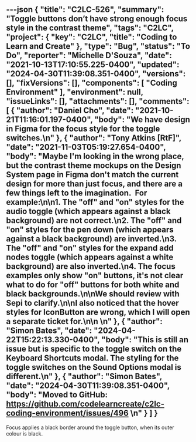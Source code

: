 ---json
{
  "title": "C2LC-526",
  "summary": "Toggle buttons don’t have strong enough focus style in the contrast theme",
  "tags": "C2LC",
  "project": {
    "key": "C2LC",
    "title": "Coding to Learn and Create"
  },
  "type": "Bug",
  "status": "To Do",
  "reporter": "Michelle D'Souza",
  "date": "2021-10-13T17:10:55.225-0400",
  "updated": "2024-04-30T11:39:08.351-0400",
  "versions": [],
  "fixVersions": [],
  "components": [
    "Coding Environment"
  ],
  "environment": null,
  "issueLinks": [],
  "attachments": [],
  "comments": [
    {
      "author": "Daniel Cho",
      "date": "2021-10-21T11:16:01.197-0400",
      "body": "We have design in Figma for the focus style for the toggle switches.\n"
    },
    {
      "author": "Tony Atkins [RtF]",
      "date": "2021-11-03T05:19:27.654-0400",
      "body": "Maybe I'm looking in the wrong place, but the contrast theme mockups on the Design System page in Figma don't match the current design for more than just focus, and there are a few things left to the imagination.  For example:\n\n1. The \"off\" and \"on\" styles for the audio toggle (which appears against a black background) are not correct.\n2. The \"off\" and \"on\" styles for the pen down (which appears against a black background) are inverted.\n3. The \"off\" and \"on\" styles for the expand add nodes toggle (which appears against a white background) are also inverted.\n4. The focus examples only show \"on\" buttons, it's not clear what to do for \"off\" buttons for both white and black backgrounds.\n\nWe should review with Sepi to clarify.\n\nI also noticed that the hover styles for IconButton are wrong, which I will open a separate ticket for.\n\n \n"
    },
    {
      "author": "Simon Bates",
      "date": "2024-04-22T15:22:13.330-0400",
      "body": "This is still an issue but is specific to the toggle switch on the Keyboard Shortcuts modal. The styling for the toggle switches on the Sound Options modal is different.\n"
    },
    {
      "author": "Simon Bates",
      "date": "2024-04-30T11:39:08.351-0400",
      "body": "Moved to GitHub: <https://github.com/codelearncreate/c2lc-coding-environment/issues/496>&#x20;\n"
    }
  ]
}
---
Focus applies a black border around the toggle button, when its outer colour is black.

        
